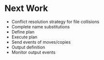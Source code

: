 
# Next Work
- Conflict resolution strategy for file collisions
- Complete name substitutions 
- Define plan
- Execute plan
- Send events of moves/copies
- Output definition
- Monitor output events